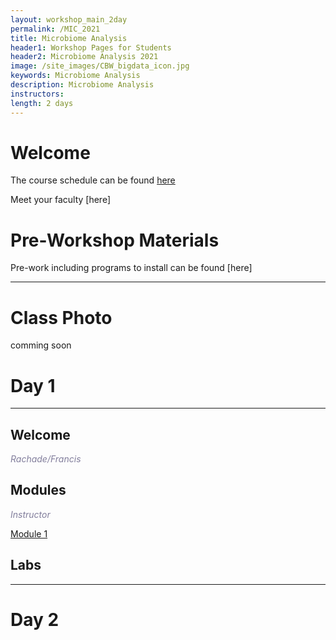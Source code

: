 ```yaml
---
layout: workshop_main_2day
permalink: /MIC_2021
title: Microbiome Analysis
header1: Workshop Pages for Students
header2: Microbiome Analysis 2021
image: /site_images/CBW_bigdata_icon.jpg
keywords: Microbiome Analysis
description: Microbiome Analysis
instructors: 
length: 2 days
---
```


# Welcome <a id="welcome"></a> 

The course schedule can be found [here](https://bioinformaticsdotca.github.io/MIC_2021_schedule)

Meet your faculty [here]

# Pre-Workshop Materials <a id="preworkshop"></a>

Pre-work including programs to install can be found [here]

***

# Class Photo

comming soon



# Day 1 <a id="day1"></a>

***

## Welcome

*<font color="#827e9c"> Rachade/Francis</font>*

## Modules 

*<font color="#827e9c">Instructor</font>*  

[Module 1]()
 

## Labs
 

***

# Day 2 <a id="day2"></a>


